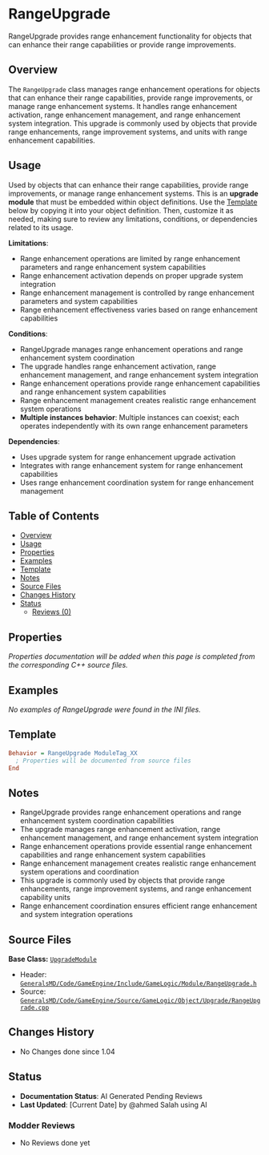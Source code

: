 # RangeUpgrade

RangeUpgrade provides range enhancement functionality for objects that can enhance their range capabilities or provide range improvements.

## Overview

The `RangeUpgrade` class manages range enhancement operations for objects that can enhance their range capabilities, provide range improvements, or manage range enhancement systems. It handles range enhancement activation, range enhancement management, and range enhancement system integration. This upgrade is commonly used by objects that provide range enhancements, range improvement systems, and units with range enhancement capabilities.

## Usage

Used by objects that can enhance their range capabilities, provide range improvements, or manage range enhancement systems. This is an **upgrade module** that must be embedded within object definitions. Use the [Template](#template) below by copying it into your object definition. Then, customize it as needed, making sure to review any limitations, conditions, or dependencies related to its usage.

**Limitations**:
- Range enhancement operations are limited by range enhancement parameters and range enhancement system capabilities
- Range enhancement activation depends on proper upgrade system integration
- Range enhancement management is controlled by range enhancement parameters and system capabilities
- Range enhancement effectiveness varies based on range enhancement capabilities

**Conditions**:
- RangeUpgrade manages range enhancement operations and range enhancement system coordination
- The upgrade handles range enhancement activation, range enhancement management, and range enhancement system integration
- Range enhancement operations provide range enhancement capabilities and range enhancement system capabilities
- Range enhancement management creates realistic range enhancement system operations
- **Multiple instances behavior**: Multiple instances can coexist; each operates independently with its own range enhancement parameters

**Dependencies**:
- Uses upgrade system for range enhancement upgrade activation
- Integrates with range enhancement system for range enhancement capabilities
- Uses range enhancement coordination system for range enhancement management

## Table of Contents

- [Overview](#overview)
- [Usage](#usage)
- [Properties](#properties)
- [Examples](#examples)
- [Template](#template)
- [Notes](#notes)
- [Source Files](#source-files)
- [Changes History](#changes-history)
- [Status](#status)
  - [Reviews (0)](#modder-reviews)

## Properties

*Properties documentation will be added when this page is completed from the corresponding C++ source files.*

## Examples

*No examples of RangeUpgrade were found in the INI files.*

## Template

```ini
Behavior = RangeUpgrade ModuleTag_XX
  ; Properties will be documented from source files
End
```

## Notes

- RangeUpgrade provides range enhancement operations and range enhancement system coordination capabilities
- The upgrade manages range enhancement activation, range enhancement management, and range enhancement system integration
- Range enhancement operations provide essential range enhancement capabilities and range enhancement system capabilities
- Range enhancement management creates realistic range enhancement system operations and coordination
- This upgrade is commonly used by objects that provide range enhancements, range improvement systems, and range enhancement capability units
- Range enhancement coordination ensures efficient range enhancement and system integration operations

## Source Files

**Base Class:** [`UpgradeModule`](../../GeneralsMD/Code/GameEngine/Include/GameLogic/Module/UpgradeModule.h)

- Header: [`GeneralsMD/Code/GameEngine/Include/GameLogic/Module/RangeUpgrade.h`](../../GeneralsMD/Code/GameEngine/Include/GameLogic/Module/RangeUpgrade.h)
- Source: [`GeneralsMD/Code/GameEngine/Source/GameLogic/Object/Upgrade/RangeUpgrade.cpp`](../../GeneralsMD/Code/GameEngine/Source/GameLogic/Object/Upgrade/RangeUpgrade.cpp)

## Changes History

- No Changes done since 1.04

## Status

- **Documentation Status**: AI Generated Pending Reviews 
- **Last Updated**: [Current Date] by @ahmed Salah using AI

### Modder Reviews 
- No Reviews done yet